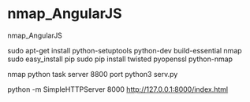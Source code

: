 # nmap_AngularJS
nmap_AngularJS

sudo apt-get install python-setuptools python-dev build-essential nmap
sudo easy_install pip
sudo pip install twisted pyopenssl python-nmap

nmap python task server 8800 port
python3 serv.py

python -m SimpleHTTPServer 8000
http://127.0.0.1:8000/index.html
